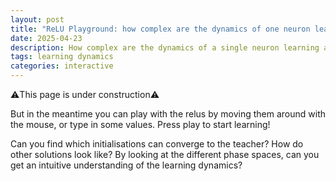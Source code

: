 ```yaml
---
layout: post
title: "ReLU Playground: how complex are the dynamics of one neuron learning another one?"
date: 2025-04-23 
description: How complex are the dynamics of a single neuron learning another one? An interactive playground ⛹️‍♂️
tags: learning dynamics
categories: interactive
---
```


<!-- <h2>How complex are the dynamics of one neuron learning another one?</h2> -->
<p>⚠️This page is under construction⚠️</p>
<p>But in the meantime you can play with the relus by moving them around with the mouse, or type in some values. Press play to start learning!</p>
<p>Can you find which initialisations can converge to the teacher? How do other solutions look like? By looking at the different phase spaces, can you get an intuitive understanding of the learning dynamics?</p>

<link rel="stylesheet" href="/assets/js/reluplayground/style.css">
<!-- <script src="https://cdn.jsdelivr.net/npm/p5@1.11.1/lib/p5.min.js"></script> -->
<script src="https://cdnjs.cloudflare.com/ajax/libs/numjs/0.14.2/numjs.js"></script>
<script src="/assets/js/reluplayground/drawUtils.js"></script> 
<script src="/assets/js/reluplayground/utils.js"></script>
<script src="/assets/js/reluplayground/explanations.js"></script> 
<script src="/assets/js/reluplayground/interaction_input_boxes.js"></script> 
<script src="/assets/js/reluplayground/interactions_output_space.js"></script> 
<script src="/assets/js/reluplayground/buttons_and_visuals.js"></script>
<script src="/assets/js/reluplayground/ml.js"></script>
<script src="/assets/js/reluplayground/sketch.js"></script>

<div class="container">
    <div id="canvas-container"></div>
</div>

<!-- TODOs:

- negative learning rates (reverse learning button): useful explore how to reach a specific state

- menu to select pre-set initialisations. There's space above the WA and WB boxes

- two columns: on the right a scrollable text box with the actual blog post!

 -->